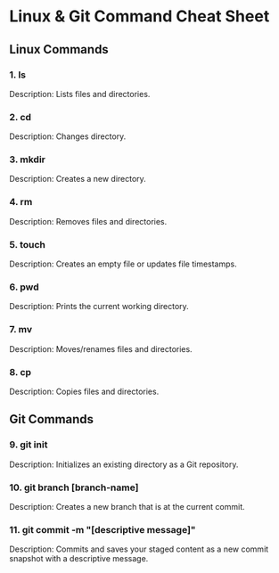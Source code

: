 # Linux & Git Command Cheat Sheet

## Linux Commands

### 1. ls
Description: Lists files and directories.

### 2. cd
Description: Changes directory.

### 3. mkdir
Description: Creates a new directory.

### 4. rm
Description: Removes files and directories.

### 5. touch
Description: Creates an empty file or updates file timestamps. 

### 6. pwd
Description: Prints the current working directory. 

### 7. mv
Description: Moves/renames files and directories.

### 8. cp
Description: Copies files and directories.  

## Git Commands

### 9. git init
Description: Initializes an existing directory as a Git repository.

### 10. git branch [branch-name]
Description: Creates a new branch that is at the current commit.

### 11. git commit -m "[descriptive message]"
Description: Commits and saves your staged content as a new commit snapshot with a descriptive message.
